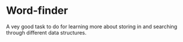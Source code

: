 # Word-finder
A vey good task to do for learning more about storing in and searching through different data structures. 

